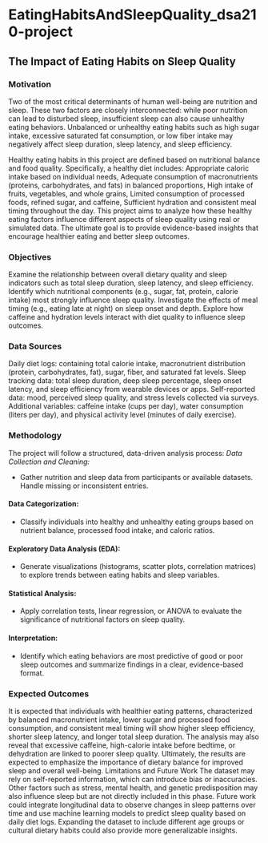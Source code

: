 # EatingHabitsAndSleepQuality_dsa210-project


## The Impact of Eating Habits on Sleep Quality

### Motivation

Two of the most critical determinants of human well-being are nutrition and sleep. These two factors are closely interconnected: while poor nutrition can lead to disturbed sleep, insufficient sleep can also cause unhealthy eating behaviors. Unbalanced or unhealthy eating habits such as high sugar intake, excessive saturated fat consumption, or low fiber intake may negatively affect sleep duration, sleep latency, and sleep efficiency.

Healthy eating habits in this project are defined based on nutritional balance and food quality. Specifically, a healthy diet includes:
Appropriate caloric intake based on individual needs,
Adequate consumption of macronutrients (proteins, carbohydrates, and fats) in balanced proportions,
High intake of fruits, vegetables, and whole grains,
Limited consumption of processed foods, refined sugar, and caffeine,
Sufficient hydration and consistent meal timing throughout the day.
This project aims to analyze how these healthy eating factors influence different aspects of sleep quality using real or simulated data. The ultimate goal is to provide evidence-based insights that encourage healthier eating and better sleep outcomes.

### Objectives

Examine the relationship between overall dietary quality and sleep indicators such as total sleep duration, sleep latency, and sleep efficiency.
Identify which nutritional components (e.g., sugar, fat, protein, calorie intake) most strongly influence sleep quality.
Investigate the effects of meal timing (e.g., eating late at night) on sleep onset and depth.
Explore how caffeine and hydration levels interact with diet quality to influence sleep outcomes.

### Data Sources

Daily diet logs: containing total calorie intake, macronutrient distribution (protein, carbohydrates, fat), sugar, fiber, and saturated fat levels.
Sleep tracking data: total sleep duration, deep sleep percentage, sleep onset latency, and sleep efficiency from wearable devices or apps.
Self-reported data: mood, perceived sleep quality, and stress levels collected via surveys.
Additional variables: caffeine intake (cups per day), water consumption (liters per day), and physical activity level (minutes of daily exercise).

### Methodology

The project will follow a structured, data-driven analysis process:
*Data Collection and Cleaning:* 
- Gather nutrition and sleep data from participants or available datasets. Handle missing or inconsistent entries.
#### Data Categorization: 
- Classify individuals into healthy and unhealthy eating groups based on nutrient balance, processed food intake, and caloric ratios.
#### Exploratory Data Analysis (EDA):
- Generate visualizations (histograms, scatter plots, correlation matrices) to explore trends between eating habits and sleep variables.
#### Statistical Analysis: 
- Apply correlation tests, linear regression, or ANOVA to evaluate the significance of nutritional factors on sleep quality.
#### Interpretation:
- Identify which eating behaviors are most predictive of good or poor sleep outcomes and summarize findings in a clear, evidence-based format.
### Expected Outcomes

It is expected that individuals with healthier eating patterns, characterized by balanced macronutrient intake, lower sugar and processed food consumption, and consistent meal timing will show higher sleep efficiency, shorter sleep latency, and longer total sleep duration.
The analysis may also reveal that excessive caffeine, high-calorie intake before bedtime, or dehydration are linked to poorer sleep quality.
Ultimately, the results are expected to emphasize the importance of dietary balance for improved sleep and overall well-being.
Limitations and Future Work
The dataset may rely on self-reported information, which can introduce bias or inaccuracies.
Other factors such as stress, mental health, and genetic predisposition may also influence sleep but are not directly included in this phase.
Future work could integrate longitudinal data to observe changes in sleep patterns over time and use machine learning models to predict sleep quality based on daily diet logs.
Expanding the dataset to include different age groups or cultural dietary habits could also provide more generalizable insights.
